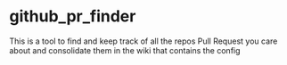 # github_pr_finder
This is a tool to find and keep track of all the repos Pull Request you care about and consolidate them in the wiki that contains the config
